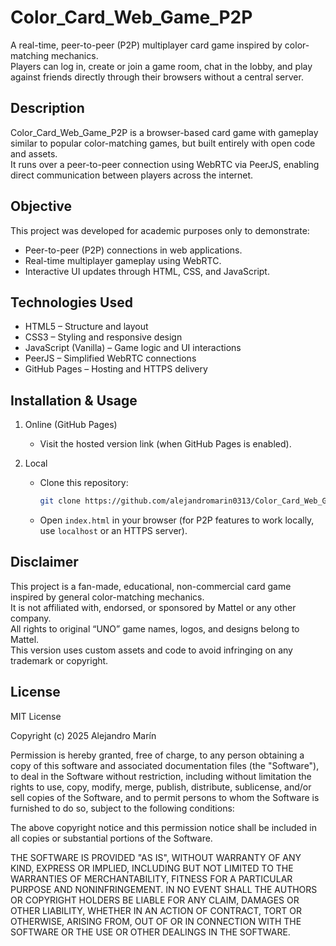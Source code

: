 # Color_Card_Web_Game_P2P

A real-time, peer-to-peer (P2P) multiplayer card game inspired by color-matching mechanics.  
Players can log in, create or join a game room, chat in the lobby, and play against friends directly through their browsers without a central server.

## Description
Color_Card_Web_Game_P2P is a browser-based card game with gameplay similar to popular color-matching games, but built entirely with open code and assets.  
It runs over a peer-to-peer connection using WebRTC via PeerJS, enabling direct communication between players across the internet.

## Objective
This project was developed for academic purposes only to demonstrate:
- Peer-to-peer (P2P) connections in web applications.
- Real-time multiplayer gameplay using WebRTC.
- Interactive UI updates through HTML, CSS, and JavaScript.

## Technologies Used
- HTML5 – Structure and layout
- CSS3 – Styling and responsive design
- JavaScript (Vanilla) – Game logic and UI interactions
- PeerJS – Simplified WebRTC connections
- GitHub Pages – Hosting and HTTPS delivery

## Installation & Usage
1. Online (GitHub Pages)  
   - Visit the hosted version link (when GitHub Pages is enabled).

2. Local  
   - Clone this repository:
     ```bash
     git clone https://github.com/alejandromarin0313/Color_Card_Web_Game_P2P.git
     ```
   - Open `index.html` in your browser (for P2P features to work locally, use `localhost` or an HTTPS server).

## Disclaimer
This project is a fan-made, educational, non-commercial card game inspired by general color-matching mechanics.  
It is not affiliated with, endorsed, or sponsored by Mattel or any other company.  
All rights to original “UNO” game names, logos, and designs belong to Mattel.  
This version uses custom assets and code to avoid infringing on any trademark or copyright.

## License
MIT License

Copyright (c) 2025 Alejandro Marín

Permission is hereby granted, free of charge, to any person obtaining a copy
of this software and associated documentation files (the "Software"), to deal
in the Software without restriction, including without limitation the rights
to use, copy, modify, merge, publish, distribute, sublicense, and/or sell
copies of the Software, and to permit persons to whom the Software is
furnished to do so, subject to the following conditions:

The above copyright notice and this permission notice shall be included in all
copies or substantial portions of the Software.

THE SOFTWARE IS PROVIDED "AS IS", WITHOUT WARRANTY OF ANY KIND, EXPRESS OR
IMPLIED, INCLUDING BUT NOT LIMITED TO THE WARRANTIES OF MERCHANTABILITY,
FITNESS FOR A PARTICULAR PURPOSE AND NONINFRINGEMENT. IN NO EVENT SHALL THE
AUTHORS OR COPYRIGHT HOLDERS BE LIABLE FOR ANY CLAIM, DAMAGES OR OTHER
LIABILITY, WHETHER IN AN ACTION OF CONTRACT, TORT OR OTHERWISE, ARISING FROM,
OUT OF OR IN CONNECTION WITH THE SOFTWARE OR THE USE OR OTHER DEALINGS IN THE
SOFTWARE.

